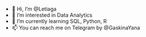 - 👋 Hi, I’m @Letiaga
- 👀 I’m interested in Data Analytics 
- 🌱 I’m currently learning SQL, Python, R
- 📫 You can reach me on Telegram by @GaskinaYana

<!---
Letiaga/Letiaga is a ✨ special ✨ repository because its `README.md` (this file) appears on your GitHub profile.
You can click the Preview link to take a look at your changes.
--->

